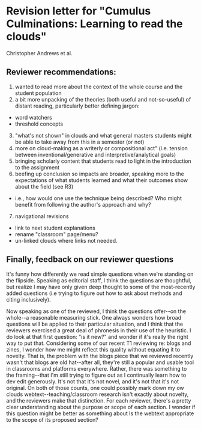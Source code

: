 # Revision letter for "Cumulus Culminations: Learning to read the clouds"
Christopher Andrews et al.

## Reviewer recommendations:
1. wanted to read more about the context of the whole course and the student population
2. a bit more unpacking of the theories (both useful and not-so-useful) of distant reading, particularly better defining jargon:
  - word watchers
  - threshold concepts
3. "what's not shown" in clouds and what general masters students might be able to take away from this in a semester (or not)
4. more on cloud-making as a writerly or compositional act" (i.e. tension between inventional/generative and interpretive/analytical goals)
5. bringing scholarly content that students read to light in the introduction to the assignment
6. beefing up conclusion so impacts are broader, speaking more to the expectations of what students learned and what their outcomes show about the field (see R3)
  - i.e., how would one use the technique being described? Who might benefit from following the author's approach and why?
7. navigational revisions
  - link to next student explanations
  - rename "classroom" page/menu?
  - un-linked clouds where links not needed.


## Finally, feedback on our reviewer questions

It's funny how differently we read simple questions when we're standing on the flipside. Speaking as editorial staff, I think the questions are thoughtful, but realize I may have only given deep thought to some of the most-recently added questions (i.e trying to figure out how to ask about methods and citing inclusively).

Now speaking as one of the reviewed, I think the questions offer--on the whole--a reasonable measuring stick. One always wonders how broad questions will be applied to their particular situation, and I think that the reviewers exercised a great deal of phronesis in their use of the heuristic. I do look at that first question: "is it new?" and wonder if it's really the right way to put that. Considering some of our recent T1 reviewing re: blogs and zines, I wonder how me might reflect this quality without equating it to novelty. That is, the problem with the blogs piece that we reviewed recently wasn't that blogs are old hat--after all, they're still a popular and usable tool in classrooms and platforms everywhere. Rather, there was something to the framing--that I'm still trying to figure out as I continually learn how to dev edit generously. It's not that it's not novel, and it's not that it's not original. On both of those counts, one could possibly mark down my ow clouds webtext--teaching/classroom research isn't exactly about novelty, and the reviewers make that distinction. For each reviewer, there's a pretty clear understanding about the purpose or scope of each section. I wonder if this question might be better as something about Is the webtext appropriate to the scope of its proposed section?
